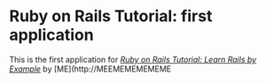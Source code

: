 # Ruby on Rails Tutorial: first application

This is the first application for
[*Ruby on Rails Tutorial: Learn Rails by Example*](http://railstutorial.org/) 
by [ME](http://MEEMEMEMEMEME